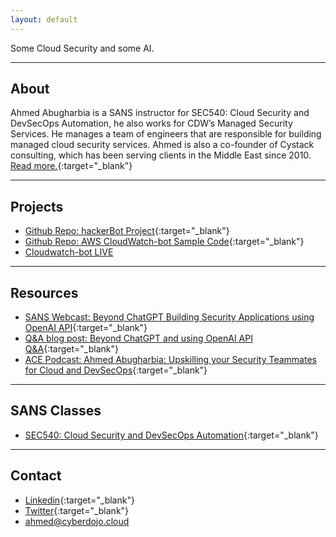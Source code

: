 ```yaml
---
layout: default
---
```


Some Cloud Security and some AI.

---

## About

Ahmed Abugharbia is a SANS instructor for SEC540: Cloud Security and DevSecOps Automation, he also works for CDW’s Managed Security Services. He manages a team of engineers that are responsible for building managed cloud security services. Ahmed is also a co-founder of Cystack consulting, which has been serving clients in the Middle East since 2010.
[Read more.](https://www.sans.org/profiles/ahmed-abugharbia/){:target="_blank"}

---

## Projects

- [Github Repo: hackerBot Project](https://github.com/Ahmed-AG/hackerbot){:target="_blank"}
- [Github Repo: AWS CloudWatch-bot Sample Code](https://github.com/Ahmed-AG/Cloudwatch-bot){:target="_blank"}
- [Cloudwatch-bot LIVE](cloudwatchbot-live.html)

---

## Resources

- [SANS Webcast: Beyond ChatGPT Building Security Applications using OpenAI API](https://www.youtube.com/watch?v=Dcj2bLrgemw){:target="_blank"}
- [Q&A blog post: Beyond ChatGPT and using OpenAI API Q&A](https://www.sans.org/blog/how-to-build-ai-powered-cybersecurity-applications/){:target="_blank"}
- [ACE Podcast: Ahmed Abugharbia: Upskilling your Security Teammates for Cloud and DevSecOps](https://www.sans.org/podcasts/cloud-ace/ahmed-abugharbia-upskilling-your-security-teammates-for-cloud-and-devsecops-10/){:target="_blank"}

---

## SANS Classes

- [SEC540: Cloud Security and DevSecOps Automation](https://www.sans.org/cyber-security-courses/cloud-security-devsecops-automation/){:target="_blank"}

---

## Contact
- [Linkedin](https://www.linkedin.com/in/ahmadabugharbieh/){:target="_blank"}
- [Twitter](https://twitter.com/aagsec){:target="_blank"}
- ahmed@cyberdojo.cloud